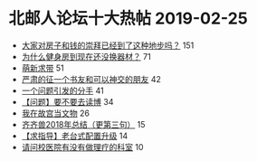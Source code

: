 # 北邮人论坛十大热帖 2019-02-25

- [大家对房子和钱的崇拜已经到了这种地步吗？](https://bbs.byr.cn/article/Talking/6099460) 151
- [为什么健身房到现在还没换器材？](https://bbs.byr.cn/article/Gymnasium/111858) 71
- [萌新求带](https://bbs.byr.cn/article/Dota/956945) 51
- [严肃的征一个书友和可以神交的朋友](https://bbs.byr.cn/article/Friends/1912597) 42
- [一个问题引发的分手](https://bbs.byr.cn/article/Feeling/3101531) 41
- [【问题】要不要去读博](https://bbs.byr.cn/article/Job/2017669) 34
- [我在故宫当文物](https://bbs.byr.cn/article/Picture/3237534) 26
- [齐齐兽2018年总结（更第三句）](https://bbs.byr.cn/article/WorkLife/1117793) 15
- [【求指导】老台式配置升级](https://bbs.byr.cn/article/HardWare/222307) 14
- [请问校医院有没有做理疗的科室](https://bbs.byr.cn/article/Health/215876) 10


